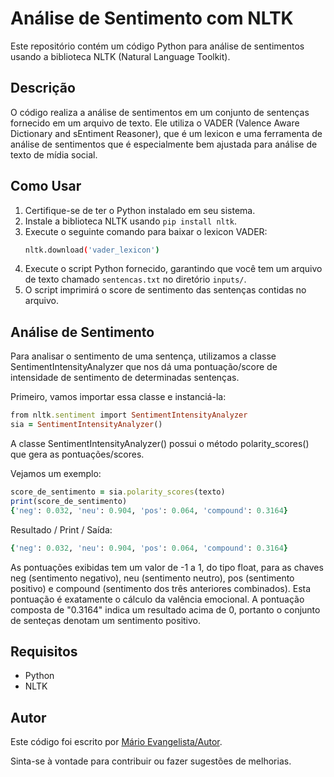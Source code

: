 # Análise de Sentimento com NLTK

Este repositório contém um código Python para análise de sentimentos usando a biblioteca NLTK (Natural Language Toolkit).

## Descrição
O código realiza a análise de sentimentos em um conjunto de sentenças fornecido em um arquivo de texto. Ele utiliza o VADER (Valence Aware Dictionary and sEntiment Reasoner), que é um lexicon e uma ferramenta de análise de sentimentos que é especialmente bem ajustada para análise de texto de mídia social.

## Como Usar
1. Certifique-se de ter o Python instalado em seu sistema.
2. Instale a biblioteca NLTK usando `pip install nltk`.
3. Execute o seguinte comando para baixar o lexicon VADER:
    ```bash
    nltk.download('vader_lexicon')
    ```
4. Execute o script Python fornecido, garantindo que você tem um arquivo de texto chamado `sentencas.txt` no diretório `inputs/`.
5. O script imprimirá o score de sentimento das sentenças contidas no arquivo.

## Análise de Sentimento
Para analisar o sentimento de uma sentença, utilizamos a classe SentimentIntensityAnalyzer que nos dá uma pontuação/score de intensidade de sentimento de determinadas sentenças.

Primeiro, vamos importar essa classe e instanciá-la:
```ruby
from nltk.sentiment import SentimentIntensityAnalyzer
sia = SentimentIntensityAnalyzer()
```
A classe SentimentIntensityAnalyzer() possui o método polarity_scores() que gera as pontuações/scores.

Vejamos um exemplo:
```ruby
score_de_sentimento = sia.polarity_scores(texto)
print(score_de_sentimento)
{'neg': 0.032, 'neu': 0.904, 'pos': 0.064, 'compound': 0.3164}
```
Resultado / Print / Saída:
```ruby
{'neg': 0.032, 'neu': 0.904, 'pos': 0.064, 'compound': 0.3164}
```
As pontuações exibidas tem um valor de -1 a 1, do tipo float, para as chaves neg (sentimento negativo), neu (sentimento neutro), pos (sentimento positivo) e compound (sentimento dos três anteriores combinados). Esta pontuação é exatamente o cálculo da valência emocional. A pontuação composta de  "0.3164" indica um resultado acima de 0, portanto o conjunto de senteças denotam um sentimento positivo. 

## Requisitos
- Python
- NLTK

## Autor
Este código foi escrito por [Mário Evangelista/Autor](https://github.com/mario-evangelista).

Sinta-se à vontade para contribuir ou fazer sugestões de melhorias.
